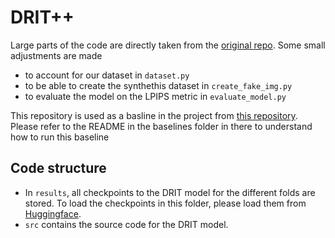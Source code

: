 # DRIT++

Large parts of the code are directly taken from the [original repo](https://github.com/HsinYingLee/DRIT).
Some small adjustments are made 
- to account for our dataset in `dataset.py`
- to be able to create the synthethis dataset in `create_fake_img.py`
- to evaluate the model on the LPIPS metric in `evaluate_model.py`

This repository is used as a basline in the project from [this repository](https://github.com/aeijpe/CrossModal-DRL).
Please refer to the README in the baselines folder in there to understand how to run this baseline

## Code structure

- In `results`, all checkpoints to the DRIT model for the different folds are stored. To load the checkpoints in this folder, please load them from [Huggingface](https://huggingface.co/trustworthy-ai).
- `src` contains the source code for the DRIT model.